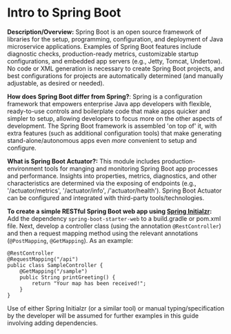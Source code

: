 # Intro to Spring Boot
**Description/Overview:** Spring Boot is an open source framework of libraries for the setup, programming, configuration, and deployment of Java microservice applications. Examples of Spring Boot features include diagnostic checks, production-ready metrics, customizable startup configurations, and embedded app servers (e.g., Jetty, Tomcat, Undertow). No code or XML generation is necessary to create Spring Boot projects, and best configurations for projects are automatically determined (and manually adjustable, as desired or needed).
  
**How does Spring Boot differ from Spring?**: Spring is a configuration framework that empowers enterprise Java app developers with flexible, ready-to-use controls and boilerplate code that make apps quicker and simpler to setup, allowing developers to focus more on the other aspects of development. The Spring Boot framework is assembled 'on top of' it, with extra features (such as additional configuration tools) that make generating stand-alone/autonomous apps even *more* convenient to setup and configure. 
  
**What is Spring Boot Actuator?:** This module includes production-environment tools for manging and monitoring Spring Boot app processes and performance. Insights into properties, metrics, diagnostics, and other characteristics are determined via the exposing of endpoints (e.g., '/actuator/metrics', '/actuator/info', /'actuator/health'). Spring Boot Actuator can be configured and integrated with third-party tools/technologies.

**To create a simple RESTful Spring Boot web app using [Spring Initialzr](https://start.spring.io/):** Add the dependency `spring-boot-starter-web` to a build.gradle or pom.xml file. Next, develop a controller class (using the annotation `@RestController`) and then a request mapping method using the relevant annotations (`@PostMapping`, `@GetMapping`). As an example:

```
@RestController
@RequestMapping("/api")  
public class SampleController {  
    @GetMapping("/sample")  
    public String printGreeting() {  
        return "Your map has been received!";  
    }  
}  
```

Use of either Spring Initialzr (or a similar tool) or manual typing/specification by the developer will be assumed for further examples in this guide involving adding dependencies.
